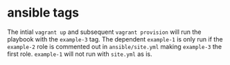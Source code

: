 # ansible tags

The intial `vagrant up` and subsequent `vagrant provision` will run the playbook with the `example-3` tag.
The dependent `example-1` is only run if the `example-2` role is commented out in `ansible/site.yml` making `example-3` the first role. `example-1`
will not run with `site.yml` as is.
